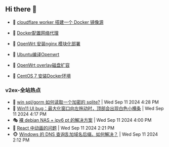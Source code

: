 ## Hi there 👋

<!--
**dkyg666/dkyg666** is a ✨ _special_ ✨ repository because its `README.md` (this file) appears on your GitHub profile.

Here are some ideas to get you started:

- 🔭 I’m currently working on ...
- 🌱 I’m currently learning ...
- 👯 I’m looking to collaborate on ...
- 🤔 I’m looking for help with ...
- 💬 Ask me about ...
- 📫 How to reach me: ...
- 😄 Pronouns: ...
- ⚡ Fun fact: ...
-->

<!-- BLOG-POST-LIST:START -->
- 🦩 [cloudflare worker 搭建一个 Docker 镜像源](http://blog.1996099.xyz/archives/cloudflare-worker-da-jian-yi-ge-docker-jing-xiang-zhan) 

- 🚦 [Docker配置网络代理](http://blog.1996099.xyz/archives/dockerpei-zhi-wang-luo-dai-li) 

- 🫶 [OpenWrt 安装nginx 模块化部署](http://blog.1996099.xyz/archives/openwrt-an-zhuang-nginx-mo-kuai-hua-bu-shu) 

- 🦄 [Ubuntu编译Openwrt](http://blog.1996099.xyz/archives/ubuntuzi-bian-yi-openwrt) 

- 🐻 [OpenWrt overlay磁盘扩容](http://blog.1996099.xyz/archives/openwrt-overlay) 

- 🤖 [CentOS 7 安装Docker环境](http://blog.1996099.xyz/archives/centos-docker) 
<!-- BLOG-POST-LIST:END -->

### v2ex-全站热点
<!-- v2ex:START -->
- 🥸 [win sql/gorm 如何读取一个加密的 sqlite?](https://www.v2ex.com/t/1072140#reply0) | Wed Sep 11 2024 4:28 PM
- 🤗 [Win11 UI bug：最大化窗口向左拖动时，顶部会出现白色小横条](https://www.v2ex.com/t/1072136#reply11) | Wed Sep 11 2024 4:17 PM
- 🎭 [裸 debian NAS + ipv6 pt 的解决方案](https://www.v2ex.com/t/1072134#reply6) | Wed Sep 11 2024 4:00 PM
- 🥷 [React 中动画的问题](https://www.v2ex.com/t/1072125#reply1) | Wed Sep 11 2024 2:21 PM
- 🐵 [Windows 的 DNS 查询乱加域名后缀。如何解决？](https://www.v2ex.com/t/1072123#reply6) | Wed Sep 11 2024 2:12 PM<!-- v2ex:END -->

